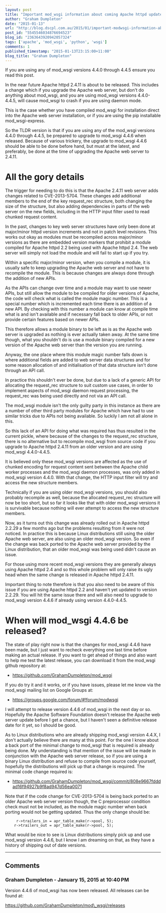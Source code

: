 ```yaml
---
layout: post
title: "Important mod_wsgi information about coming Apache httpd update."
author: "Graham Dumpleton"
date: "2015-01-13"
url: "http://blog.dscpl.com.au/2015/01/important-modwsgi-information-about.html"
post_id: "5545546034876694523"
blog_id: "2363643920942057324"
tags: ['apache', 'mod_wsgi', 'python', 'wsgi']
comments: 1
published_timestamp: "2015-01-13T23:15:00+11:00"
blog_title: "Graham Dumpleton"
---
```


If you are using any of mod\_wsgi versions 4.4.0 through 4.4.5 ensure you read this post.

In the near future Apache httpd 2.4.11 is about to be released. This includes a change which if you upgrade the Apache web server, but don't do anything about mod\_wsgi, and you are using mod\_wsgi versions 4.4.0-4.4.5, will cause mod\_wsgi to crash if you are using daemon mode.

This is the case whether you have compiled mod\_wsgi for installation direct into the Apache web server installation, or if you are using the pip installable mod\_wsgi-express.

So the TLDR version is that if you are using any of the mod\_wsgi versions 4.4.0 through 4.4.5, be prepared to upgrade to mod\_wsgi 4.4.6 when released. Because of various trickery, the upgrade to mod\_wsgi 4.4.6 should be able to be done before hand, but must at the latest, and preferably, be done at the time of upgrading the Apache web server to 2.4.11.

# All the gory details

The trigger for needing to do this is that the Apache 2.4.11 web server adds changes related to CVE-2013-5704. These changes add additional members to the end of the key request\_rec structure, both changing the size of the structure, but also adding dependencies in parts of the web server on the new fields, including in the HTTP input filter used to read chunked request content.

In the past, changes to key web server structures have only been done at major/minor httpd version increments and not in patch level revisions. This works out okay as modules must be recompiled across major/minor versions as there are embedded version markers that prohibit a module compiled for Apache httpd 2.2 being used with Apache httpd 2.4. The web server will simply not load the module and will fail to start up if you try.

Within a specific major/minor version, when you compile a module, it is usually safe to keep upgrading the Apache web server and not have to recompile the module. This is because changes are always done through the addition of new APIs.

As the APIs can change over time and a module may want to use newer APIs, but still allow the module to be compiled for older versions of Apache, the code will check what is called the module magic number. This is a special number which is incremented each time there is an addition of a new API. By checking with this number a module can know at compile time what is and isn't available and if necessary fall back to older APIs, or not provide certain features based on newer APIs.

This therefore allows a module binary to be left as is as the Apache web server is upgraded as nothing is ever actually taken away. At the same time though, what you shouldn't do is use a module binary compiled for a new version of the Apache web server than the version you are running.

Anyway, the one place where this module magic number falls down is where additional fields are added to web server data structures and for some reason allocation of and initialisation of that data structure isn't done through an API call.

In practice this shouldn't ever be done, but due to a lack of a generic API for allocating the request\_rec structure to suit custom use cases, in order to implement aspects of mod\_wsgi daemon request processing, the request\_rec was being used directly and not via an API call.

The mod\_wsgi module isn't the only guilty party in this instance as there are a number of other third party modules for Apache which have had to use similar tricks due to APIs not being available. So luckily I am not all alone in this.

So this lack of an API for doing what was required has thus resulted in the current pickle, where because of the changes to the request\_rec structure, there is no alternative but to recompile mod\_wsgi from source code if you upgrade to Apache httpd 2.4.11 from an older version and are using mod\_wsgi 4.4.0-4.4.5.

It is believed only these mod\_wsgi versions are affected as the use of chunked encoding for request content sent between the Apache child worker processes and the mod\_wsgi daemon processes, was only added in mod\_wsgi version 4.4.0. With that change, the HTTP input filter will try and access the new structure members.

Technically if you are using older mod\_wsgi versions, you should also probably recompile as well, because the allocated request\_rec structure will now be too short, but so far it looks like that with older mod\_wsgi versions it is survivable because nothing will ever attempt to access the new structure members.

Now, as it turns out this change was already rolled out in Apache httpd 2.2.29 a few months ago but the problems resulting from it were not noticed. In practice this is because Linux distributions still using the older Apache web server, are also using an older mod\_wsgi version. So even if the change was back ported to the Apache web server provided by the Linux distribution, that an older mod\_wsgi was being used didn't cause an issue.

For those using more recent mod\_wsgi versions they are generally always using Apache httpd 2.4 and so this whole problem will only raise its ugly head when the same change is released in Apache httpd 2.4.11.

Important thing to note therefore is that you also need to be aware of this issue if you are using Apache httpd 2.2 and haven't yet updated to version 2.2.29. You will hit the same issue there and will also need to upgrade to mod\_wsgi version 4.4.6 if already using version 4.4.0-4.4.5.

# When will mod\_wsgi 4.4.6 be released?

The state of play right now is that the changes for mod\_wsgi 4.4.6 have been made, but I just want to recheck everything one last time before making an actual release. If you want to get ahead of things and also want to help me test the latest release, you can download it from the mod\_wsgi github repository at:

  * <https://github.com/GrahamDumpleton/mod_wsgi>



If you do try it and it works, or if you have issues, please let me know via the mod\_wsgi mailing list on Google Groups at:

  * <https://groups.google.com/forum/#!forum/modwsgi>



I will attempt to release version 4.4.6 of mod\_wsgi in the next day or so. Hopefully the Apache Software Foundation doesn't release the Apache web server update before I get a chance, but I haven't seen a definitive release date for it yet, so I should be good.

As to Linux distributions who are already shipping mod\_wsgi version 4.4.X, I don't actually believe there are many at this point. For the one I know about a back port of the minimal change to mod\_wsgi that is required is already being done. My understanding is that mention of the issue will be made in conjunction with the Apache web server release, so if you are using a binary Linux distribution and refuse to compile from source code yourself, hopefully the distributions will pick up that a change is required. The minimal code change required is:

  * <https://github.com/GrahamDumpleton/mod_wsgi/commit/808e9667fdddad16f94927b9f8ad947d56ea0071>



Note that if the code change for CVE-2013-5704 is being back ported to an older Apache web server version though, the C preprocessor condition check must not be included, as the module magic number when back porting would not be getting updated. Thus the only change should be:

```
     r->trailers_in = apr_table_make(r->pool, 5);  
    r->trailers_out = apr_table_make(r->pool, 5);
```

What would be nice to see is Linux distributions simply pick up and use mod\_wsgi version 4.4.6, but I know I am dreaming on that, as they have a history of shipping out of date versions.

---

## Comments

### Graham Dumpleton - January 15, 2015 at 10:40 PM

Version 4.4.6 of mod\_wsgi has now been released. All releases can be found at:  
  
https://github.com/GrahamDumpleton/mod\_wsgi/releases

